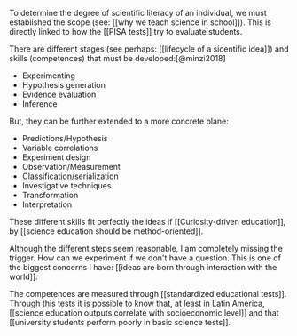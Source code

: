 To determine the degree of scientific literacy of an individual, we must established the scope (see: [[why we teach science in school]]). This is directly linked to how the [[PISA tests]] try to evaluate students. 

There are different stages (see perhaps: [[lifecycle of a sicentific idea]]) and skills (competences) that must be developed:[@minzi2018]

- Experimenting
- Hypothesis generation
- Evidence evaluation
- Inference

But, they can be further extended to a more concrete plane:

- Predictions/Hypothesis
- Variable correlations
- Experiment design
- Observation/Measurement
- Classification/serialization
- Investigative techniques
- Transformation
- Interpretation

These different skills fit perfectly the ideas if [[Curiosity-driven education]], by [[science education should be method-oriented]]. 

Although the different steps seem reasonable, I am completely missing the trigger. How can we experiment if we don't have a question. This is one of the biggest concerns I have: [[ideas are born through interaction with the world]]. 

The competences are measured through [[standardized educational tests]]. Through this tests it is possible to know that, at least in Latin America, [[science education outputs correlate with socioeconomic level]] and that [[university students perform poorly in basic science tests]].